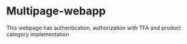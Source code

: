 # Multipage-webapp
This webpage has  authentication, authorization with TFA and product category implementation
